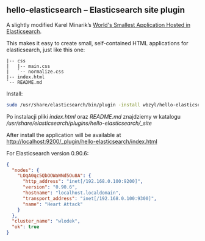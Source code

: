 ## hello-elasticsearch – Elasticsearch site plugin

A slightly modified Karel Minarik’s
[World's Smallest Application Hosted in Elasticsearch](https://gist.github.com/karmi/3381710/).

This makes it easy to create small, self-contained HTML applications
for elasticsearch, just like this one:

```
|-- css
|   |-- main.css
|   `-- normalize.css
|-- index.html
`-- README.md
```

Install:

```sh
sudo /usr/share/elasticsearch/bin/plugin -install wbzyl/hello-elasticsearch
```

Po instalacji pliki *index.html* oraz *README.md* znajdziemy
w katalogu */usr/share/elasticsearch/plugins/hello-elasticsearch/_site*


After install the application will be available at
[http://localhost:9200/_plugin/hello-elasticsearch/index.html](http://localhost:9200/_plugin/hello-elasticsearch/index.html)

For Elasticsearch version 0.90.6:

```json
{
  "nodes": {
    "LOqA0qc5QbOOWaWNd5Ou8A": {
      "http_address": "inet[/192.168.0.100:9200]",
      "version": "0.90.6",
      "hostname": "localhost.localdomain",
      "transport_address": "inet[/192.168.0.100:9300]",
      "name": "Heart Attack"
    }
  },
  "cluster_name": "wlodek",
  "ok": true
}
```
